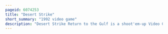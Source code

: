 ```yaml
---
pageid: 6074253
title: "Desert Strike"
short_summary: "1992 video game"
description: "Desert Strike Return to the Gulf is a shoot'em-up Video Game published by electronic Arts for the sega Genesis in March 1992. The Game was released on several other Formats such as the Super nintendo Entertainment System including a much improved Version for the Amiga Home Computer. The Game was inspired by the Gulf War and depicts a Conflict between an Insane Middle Eastern Dictator, General Kilbaba, and the United States. The Player controls an Apache Helicopter and Attempts to destroy enemy Weapons and Installations rescue Hostages and Capture Enemy Personnel while managing Fuel and Ammunition Supplies."
---
```

